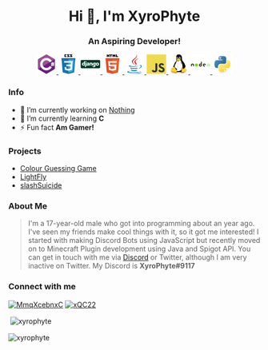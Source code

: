 <h1 align="center">Hi 👋, I'm XyroPhyte</h1>
<h3 align="center">An Aspiring Developer!</h3>

<p align="center"> <a href="https://www.w3schools.com/cs/" target="_blank"> <img src="https://raw.githubusercontent.com/devicons/devicon/master/icons/csharp/csharp-original.svg" alt="csharp" width="40" height="40"/> </a> <a href="https://www.w3schools.com/css/" target="_blank"> <img src="https://raw.githubusercontent.com/devicons/devicon/master/icons/css3/css3-original-wordmark.svg" alt="css3" width="40" height="40"/> </a> <a href="https://www.djangoproject.com/" target="_blank"> <img src="https://raw.githubusercontent.com/devicons/devicon/master/icons/django/django-original.svg" alt="django" width="40" height="40"/> </a> <a href="https://www.w3.org/html/" target="_blank"> <img src="https://raw.githubusercontent.com/devicons/devicon/master/icons/html5/html5-original-wordmark.svg" alt="html5" width="40" height="40"/> </a> <a href="https://www.java.com" target="_blank"> <img src="https://raw.githubusercontent.com/devicons/devicon/master/icons/java/java-original.svg" alt="java" width="40" height="40"/> </a> <a href="https://developer.mozilla.org/en-US/docs/Web/JavaScript" target="_blank"> <img src="https://raw.githubusercontent.com/devicons/devicon/master/icons/javascript/javascript-original.svg" alt="javascript" width="40" height="40"/> </a> <a href="https://www.linux.org/" target="_blank"> <img src="https://raw.githubusercontent.com/devicons/devicon/master/icons/linux/linux-original.svg" alt="linux" width="40" height="40"/> </a> <a href="https://nodejs.org" target="_blank"> <img src="https://raw.githubusercontent.com/devicons/devicon/master/icons/nodejs/nodejs-original-wordmark.svg" alt="nodejs" width="40" height="40"/> </a> <a href="https://www.python.org" target="_blank"> <img src="https://raw.githubusercontent.com/devicons/devicon/master/icons/python/python-original.svg" alt="python" width="40" height="40"/> </a> </p>

<h3 align="left">Info</h3>

- 🔭 I’m currently working on [Nothing](https://youtu.be/dQw4w9WgXcQ)
- 🌱 I’m currently learning **C**
- ⚡ Fun fact **Am Gamer!**

<h3 align="left">Projects</h3>

- [Colour Guessing Game](https://github.com/XyroPhyte/Color-Game)
- [LightFly](https://github.com/XyroPhyte/LightFly)
- [slashSuicide](https://github.com/XyroPhyte/slashSuicide)

<h3 align="left">About Me</h3>

> I'm a 17-year-old male who got into programming about an year ago. I've seen my friends make cool things with it, so it got me interested! I started with making Discord Bots using JavaScript but recently moved on to Minecraft Plugin development using Java and Spigot API. You can get in touch with me via [Discord](https://discord.gg/MmqXcebnxC) or Twitter, although I am very inactive on Twitter. My Discord is **XyroPhyte#9117**

<h3 align="left">Connect with me</h3>
<p align="left">
<a href="https://discord.gg/MmqXcebnxC" target="blank"><img align="center" src="https://i.imgur.com/O3OesSw.png" alt="MmqXcebnxC" height="30" width="25" /></a>
<a href="https://twitter.com/xQC22" target="blank"><img align="center" src="https://i.imgur.com/lgY0ieK.png" alt="xQC22" height="35" width="35" /></a>
</p>


<p>&nbsp;<img align="center" src="https://github-readme-stats.vercel.app/api?username=xyrophyte&show_icons=true&theme=dark&hide_border=true&locale=en" alt="xyrophyte" /></p>

<p><img align="center" src="https://github-readme-stats.vercel.app/api/top-langs?username=xyrophyte&show_icons=true&theme=dark&hide_border=true&locale=en&layout=compact" alt="xyrophyte" /></p>
